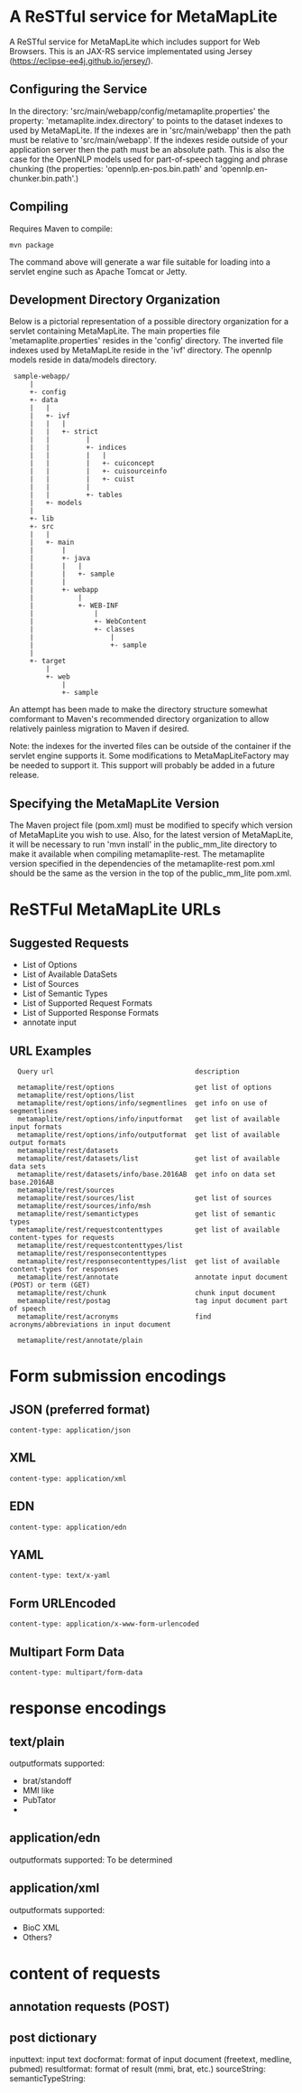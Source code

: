 # A ReSTful service for MetaMapLite

A ReSTful service for MetaMapLite which includes support for Web
Browsers.  This is an JAX-RS service implementated using Jersey
(https://eclipse-ee4j.github.io/jersey/).

## Configuring the Service

In the directory: 'src/main/webapp/config/metamaplite.properties' the
property: 'metamaplite.index.directory' to points to the dataset
indexes to used by MetaMapLite.  If the indexes are in
'src/main/webapp' then the path must be relative to 'src/main/webapp'.
If the indexes reside outside of your application server then the path
must be an absolute path.  This is also the case for the OpenNLP
models used for part-of-speech tagging and phrase chunking (the
properties: 'opennlp.en-pos.bin.path' and
'opennlp.en-chunker.bin.path'.)

## Compiling

Requires Maven to compile:

    mvn package

The command above will generate a war file suitable for loading into a
servlet engine such as Apache Tomcat or Jetty.

## Development Directory Organization

Below is a pictorial representation of a possible directory
organization for a servlet containing MetaMapLite.  The
main properties file 'metamaplite.properties' resides in the 'config'
directory.  The inverted file indexes used by MetaMapLite reside in
the 'ivf' directory.  The opennlp models reside in data/models
directory.

     sample-webapp/
         |
         +- config
         +- data
         |   |
         |   +- ivf
         |   |   |
         |   |   +- strict 
         |   |         |
         |   |         +- indices
         |   |         |   |
         |   |         |   +- cuiconcept
         |   |         |   +- cuisourceinfo
         |   |         |   +- cuist
         |   |         |
         |   |         +- tables
         |   +- models
         |
         +- lib
         +- src
         |   |
         |   +- main
         |       |
         |       +- java
         |       |   |
         |       |   +- sample
         |       |   
         |       +- webapp
         |           |
         |           +- WEB-INF
         |               |
         |               +- WebContent
         |               +- classes
         |                   |
         |                   +- sample
         |                   
         +- target
             |
             +- web
                 |
                 +- sample
    
An attempt has been made to make the directory structure somewhat
comformant to Maven's recommended directory organization to allow
relatively painless migration to Maven if desired.

Note: the indexes for the inverted files can be outside of the
container if the servlet engine supports it.  Some modifications to
MetaMapLiteFactory may be needed to support it.  This support will
probably be added in a future release.

## Specifying the MetaMapLite Version

The Maven project file (pom.xml) must be modified to specify which
version of MetaMapLite you wish to use.  Also, for the latest version
of MetaMapLite, it will be necessary to run 'mvn install' in the
public\_mm\_lite directory to make it available when compiling
metamaplite-rest.  The metamaplite version specified in the
dependencies of the metamaplite-rest pom.xml should be the same as the
version in the top of the public\_mm\_lite pom.xml.

# ReSTFul MetaMapLite URLs

## Suggested Requests

+ List of Options 
+ List of Available DataSets
+ List of Sources
+ List of Semantic Types
+ List of Supported Request Formats
+ List of Supported Response Formats
+ annotate input


## URL Examples

      Query url                                   description

      metamaplite/rest/options                    get list of options
      metamaplite/rest/options/list               
	  metamaplite/rest/options/info/segmentlines  get info on use of segmentlines
      metamaplite/rest/options/info/inputformat   get list of available input formats
	  metamaplite/rest/options/info/outputformat  get list of available output formats
      metamaplite/rest/datasets
      metamaplite/rest/datasets/list              get list of available data sets
      metamaplite/rest/datasets/info/base.2016AB  get info on data set base.2016AB
      metamaplite/rest/sources                    
      metamaplite/rest/sources/list               get list of sources
      metamaplite/rest/sources/info/msh
      metamaplite/rest/semantictypes              get list of semantic types
      metamaplite/rest/requestcontenttypes        get list of available content-types for requests
      metamaplite/rest/requestcontenttypes/list
      metamaplite/rest/responsecontenttypes
      metamaplite/rest/responsecontenttypes/list  get list of available content-types for responses
      metamaplite/rest/annotate                   annotate input document (POST) or term (GET)
	  metamaplite/rest/chunk                      chunk input document
	  metamaplite/rest/postag                     tag input document part of speech
	  metamaplite/rest/acronyms                   find acronyms/abbreviations in input document

      metamaplite/rest/annotate/plain


# Form submission encodings

## JSON (preferred format)

    content-type: application/json

## XML

    content-type: application/xml

## EDN

    content-type: application/edn

## YAML

    content-type: text/x-yaml

## Form URLEncoded

    content-type: application/x-www-form-urlencoded

## Multipart Form Data

    content-type: multipart/form-data

# response encodings

## text/plain

outputformats supported:

+ brat/standoff
+ MMI like
+ PubTator
+ 

## application/edn

outputformats supported:
To be determined

## application/xml

outputformats supported:

+ BioC XML
+ Others?


# content of requests

## annotation requests (POST)



## post dictionary

inputtext: input text
docformat: format of input document (freetext, medline, pubmed)
resultformat: format of result (mmi, brat, etc.)
sourceString: 
semanticTypeString:
